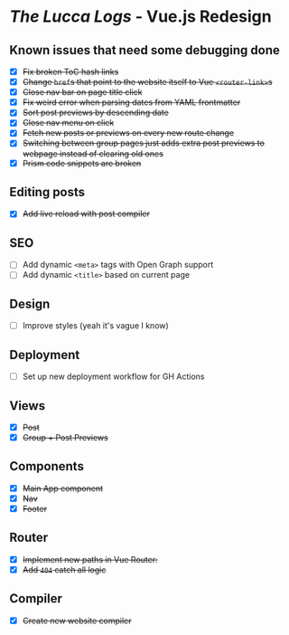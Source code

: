 # *The Lucca Logs* - Vue.js Redesign

## Known issues that need some debugging done

- [X] ~~Fix broken ToC hash links~~
- [X] ~~Change `href`s that point to the website itself to Vue `<router-link>`s~~
- [X] ~~Close nav bar on page title click~~
- [X] ~~Fix weird error when parsing dates from YAML frontmatter~~
- [X] ~~Sort post previews by descending date~~
- [X] ~~Close nav menu on click~~
- [X] ~~Fetch new posts or previews on every new route change~~
- [X] ~~Switching between group pages just adds extra post previews to webpage instead of clearing old ones~~
- [X] ~~Prism code snippets are broken~~

## Editing posts

- [X] ~~Add live reload with post compiler~~

## SEO

- [ ] Add dynamic `<meta>` tags with Open Graph support
- [ ] Add dynamic `<title>` based on current page

## Design

- [ ] Improve styles (yeah it's vague I know)

## Deployment

- [ ] Set up new deployment workflow for GH Actions

## Views

- [X] ~~Post~~
- [X] ~~Group + Post Previews~~

## Components

- [X] ~~Main App component~~
- [X] ~~Nav~~
- [X] ~~Footer~~

## Router

- [X] ~~Implement new paths in Vue Router:~~
- [X] ~~Add `404` catch all logic~~

## Compiler

- [X] ~~Create new website compiler~~